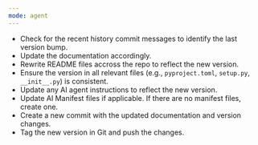 ```yaml
---
mode: agent
---
```


- Check for the recent history commit messages to identify the last version bump.
- Update the documentation accordingly.
- Rewrite README files accross the repo to reflect the new version.
- Ensure the version in all relevant files (e.g., `pyproject.toml`, `setup.py`, `__init__.py`) is consistent.
- Update any AI agent instructions to reflect the new version.
- Update AI Manifest files if applicable. If there are no manifest files, create one.
- Create a new commit with the updated documentation and version changes.
- Tag the new version in Git and push the changes. 
